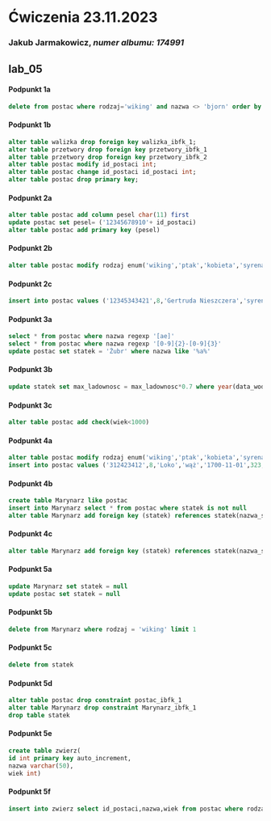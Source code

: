 
# Ćwiczenia 23.11.2023
### Jakub Jarmakowicz, _numer albumu: 174991_
## lab_05
#### Podpunkt 1a
```sql
delete from postac where rodzaj='wiking' and nazwa <> 'bjorn' order by wiek desc limit 2;
```
#### Podpunkt 1b
```sql
alter table walizka drop foreign key walizka_ibfk_1;
alter table przetwory drop foreign key przetwory_ibfk_1
alter table przetwory drop foreign key przetwory_ibfk_2
alter table postac modify id_postaci int;
alter table postac change id_postaci id_postaci int;
alter table postac drop primary key;
```
#### Podpunkt 2a
```sql
alter table postac add column pesel char(11) first
update postac set pesel= ('12345678910'+ id_postaci) 
alter table postac add primary key (pesel)
```
#### Podpunkt 2b
```sql
alter table postac modify rodzaj enum('wiking','ptak','kobieta','syrena')
```
#### Podpunkt 2c
```sql
insert into postac values ('12345343421',8,'Gertruda Nieszczera','syrena','1072-11-03',951,null,null)
```
#### Podpunkt 3a
```sql
select * from postac where nazwa regexp '[ae]'
select * from postac where nazwa regexp '[0-9]{2}-[0-9]{3}'
update postac set statek = 'Żubr' where nazwa like '%a%'
```
#### Podpunkt 3b
```sql
update statek set max_ladownosc = max_ladownosc*0.7 where year(data_wodowania) between 1900 and 2000
```
#### Podpunkt 3c
```sql
alter table postac add check(wiek<1000)
```
#### Podpunkt 4a
```sql
alter table postac modify rodzaj enum('wiking','ptak','kobieta','syrena','wąż')
insert into postac values ('312423412',8,'Loko','wąż','1700-11-01',323,null,null)
```
#### Podpunkt 4b
```sql
create table Marynarz like postac
insert into Marynarz select * from postac where statek is not null
alter table Marynarz add foreign key (statek) references statek(nazwa_statku);
```
#### Podpunkt 4c
```sql
alter table Marynarz add foreign key (statek) references statek(nazwa_statku);
```
#### Podpunkt 5a
```sql
update Marynarz set statek = null
update postac set statek = null 
```
#### Podpunkt 5b
```sql
delete from Marynarz where rodzaj = 'wiking' limit 1
```
#### Podpunkt 5c
```sql
delete from statek
```
#### Podpunkt 5d
```sql
alter table postac drop constraint postac_ibfk_1
alter table Marynarz drop constraint Marynarz_ibfk_1
drop table statek
```
#### Podpunkt 5e
```sql
create table zwierz(
id int primary key auto_increment,
nazwa varchar(50),
wiek int)
```
#### Podpunkt 5f
```sql
insert into zwierz select id_postaci,nazwa,wiek from postac where rodzaj = 'wąż' or rodzaj = 'ptak' or rodzaj = 'syrena'
```

